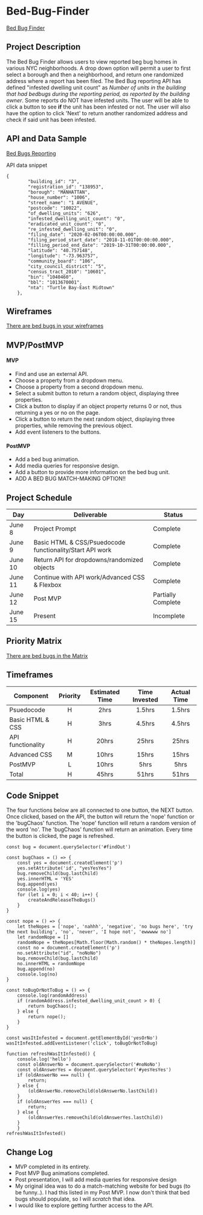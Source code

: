 # Bed-Bug-Finder

[Bed Bug Finder](https://nora-ai.github.io/Bed-Bug-Finder/)

## Project Description

The Bed Bug Finder allows users to view reported beg bug homes in various NYC neighborhoods. A drop down option will permit a user to first select a borough and then a neighborhood, and return one randomized address where a report has been filed. The Bed Bug reporting API has defined "infested dwelling unit count" as *Number of units in the building that had bedbugs during the reporting period, as reported by the building owner*. Some reports do NOT have infested units. The user will be able to click a button to see **if** the unit has been infested or not. The user will also have the option to click 'Next' to return another randomized address and check if said unit has been infested.


## API and Data Sample

[Bed Bugs Reporting](https://data.cityofnewyork.us/Housing-Development/Bedbug-Reporting/wz6d-d3jb)

API data snippet
```
{
        "building_id": "3",
        "registration_id": "138953",
        "borough": "MANHATTAN",
        "house_number": "1006",
        "street_name": "1 AVENUE",
        "postcode": "10022",
        "of_dwelling_units": "626",
        "infested_dwelling_unit_count": "0",
        "eradicated_unit_count": "0",
        "re_infested_dwelling_unit": "0",
        "filing_date": "2020-02-06T00:00:00.000",
        "filing_period_start_date": "2018-11-01T00:00:00.000",
        "filling_period_end_date": "2019-10-31T00:00:00.000",
        "latitude": "40.757148",
        "longitude": "-73.963757",
        "community_board": "106",
        "city_council_district": "5",
        "census_tract_2010": "10601",
        "bin": "1040460",
        "bbl": "1013670001",
        "nta": "Turtle Bay-East Midtown"
    },
```

## Wireframes

[There are bed bugs in your wireframes](https://wireframe.cc/p0kC8J)

## MVP/PostMVP

#### MVP 

- Find and use an external API.
- Choose a property from a dropdown menu.
- Choose a property from a second dropdown menu.
- Select a submit button to return a random object, displaying three properties.
- Click a button to display if an object property returns 0 or not, thus returning a yes or no on the page.
- Click a button to return the next random object, displaying three properties, while removing the previous object.
- Add event listeners to the buttons.

#### PostMVP  

- Add a bed bug animation.
- Add media queries for responsive design.
- Add a button to provide more information on the bed bug unit.
- ADD A BED BUG MATCH-MAKING OPTION!!

## Project Schedule

|  Day | Deliverable | Status
|---|---| ---|
|June 8| Project Prompt | Complete
|June 9| Basic HTML & CSS/Psuedocode functionality/Start API work | Complete
|June 10| Return API for dropdowns/randomized objects | Complete
|June 11| Continue with API work/Advanced CSS & Flexbox  | Complete
|June 12| Post MVP | Partially Complete
|June 15| Present | Incomplete

## Priority Matrix

[There are bed bugs in the Matrix](https://miro.com/app/board/o9J_krRRKb4=/)

## Timeframes

| Component | Priority | Estimated Time | Time Invested | Actual Time |
| --- | :---: |  :---: | :---: | :---: |
| Psuedocode | H | 2hrs| 1.5hrs | 1.5hrs |
| Basic HTML & CSS | H | 3hrs| 4.5hrs | 4.5hrs |
| API functionality | H | 20hrs| 25hrs | 25hrs |
| Advanced CSS | M | 10hrs| 15hrs | 15hrs |
| PostMVP | L | 10hrs| 5hrs | 5hrs |
| Total | H | 45hrs| 51hrs | 51hrs |

## Code Snippet

The four functions below are all connected to one button, the NEXT button. Once clicked, based on the API, the button will return the 'nope' function or the 'bugChaos' function. The 'nope' function will return a random version of the word 'no'. The 'bugChaos' function will return an animation. Every time the button is clicked, the page is refreshed.

```
const bug = document.querySelector('#findOut')

const bugChaos = () => {
    const yes = document.createElement('p')
    yes.setAttribute('id', "yesYesYes")
    bug.removeChild(bug.lastChild)
    yes.innerHTML = 'YES'
    bug.append(yes)
    console.log(yes)
    for (let i = 0; i < 40; i++) {
        createAndReleaseTheBugs()
    }
}

const nope = () => {
    let theNopes = ['nope', 'nahhh', 'negative', 'no bugs here', 'try the next building', 'no', 'never', 'I hope not', 'ewwwww no']
    let randomNope = []
    randomNope = theNopes[Math.floor(Math.random() * theNopes.length)]
    const no = document.createElement('p')
    no.setAttribute("id", "noNoNo")
    bug.removeChild(bug.lastChild)
    no.innerHTML = randomNope
    bug.append(no)
    console.log(no)
}

const toBugOrNotToBug = () => {
    console.log(randomAddress)
    if (randomAddress.infested_dwelling_unit_count > 0) {
        return bugChaos();
    } else {
        return nope();
    }
}

const wasItInfested = document.getElementById('yesOrNo')
wasItInfested.addEventListener('click', toBugOrNotToBug)

function refreshWasItInfested() {
    console.log('hello')
    const oldAnswerNo = document.querySelector('#noNoNo')
    const oldAnswerYes = document.querySelector('#yesYesYes')
    if (oldAnswerNo === null) {
        return;
    } else {
        (oldAnswerNo.removeChild(oldAnswerNo.lastChild))
    }
    if (oldAnswerYes === null) {
        return;
    } else {
        (oldAnswerYes.removeChild(oldAnswerYes.lastChild))
    }
    }
refreshWasItInfested()
```

## Change Log
-  MVP completed in its entirety.
-  Post MVP Bug animations completed.
-  Post presentation, I will add media queries for responsive design
-  My original idea was to do a match-matching website for bed bugs (to be funny..). I had this listed in my Post MVP. I now don't think that bed bugs should populate, so I will *scratch* that idea.
-  I would like to explore getting further access to the API.
